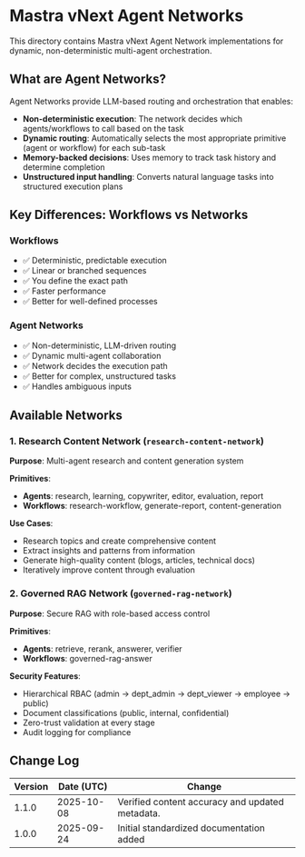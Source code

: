 <!-- AGENTS-META {"title":"Mastra vNext Agent Networks","version":"1.1.0","last_updated":"2025-10-08T08:00:26Z","applies_to":"/src/mastra/networks","tags":["layer:ai","domain:rag","type:networks","status":"stable"],"status":"stable"} -->

# Mastra vNext Agent Networks

This directory contains Mastra vNext Agent Network implementations for dynamic, non-deterministic multi-agent orchestration.

## What are Agent Networks?

Agent Networks provide LLM-based routing and orchestration that enables:

- **Non-deterministic execution**: The network decides which agents/workflows to call based on the task
- **Dynamic routing**: Automatically selects the most appropriate primitive (agent or workflow) for each sub-task
- **Memory-backed decisions**: Uses memory to track task history and determine completion
- **Unstructured input handling**: Converts natural language tasks into structured execution plans

## Key Differences: Workflows vs Networks

### Workflows

- ✅ Deterministic, predictable execution
- ✅ Linear or branched sequences
- ✅ You define the exact path
- ✅ Faster performance
- ✅ Better for well-defined processes

### Agent Networks

- ✅ Non-deterministic, LLM-driven routing
- ✅ Dynamic multi-agent collaboration
- ✅ Network decides the execution path
- ✅ Better for complex, unstructured tasks
- ✅ Handles ambiguous inputs

## Available Networks

### 1. Research Content Network (`research-content-network`)

**Purpose**: Multi-agent research and content generation system

**Primitives**:

- **Agents**: research, learning, copywriter, editor, evaluation, report
- **Workflows**: research-workflow, generate-report, content-generation

**Use Cases**:

- Research topics and create comprehensive content
- Extract insights and patterns from information
- Generate high-quality content (blogs, articles, technical docs)
- Iteratively improve content through evaluation

### 2. Governed RAG Network (`governed-rag-network`)

**Purpose**: Secure RAG with role-based access control

**Primitives**:

- **Agents**: retrieve, rerank, answerer, verifier
- **Workflows**: governed-rag-answer

**Security Features**:

- Hierarchical RBAC (admin → dept_admin → dept_viewer → employee → public)
- Document classifications (public, internal, confidential)
- Zero-trust validation at every stage
- Audit logging for compliance

## Change Log

| Version | Date (UTC) | Change                                   |
| ------- | ---------- | ---------------------------------------- |
| 1.1.0   | 2025-10-08 | Verified content accuracy and updated metadata. |
| 1.0.0   | 2025-09-24 | Initial standardized documentation added |